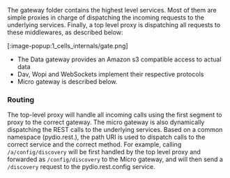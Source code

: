 
The gateway folder contains the highest level services. Most of them are simple proxies in charge of dispatching the incoming requests to the underlying services. Finally, a top level proxy is dispatching all requests to these middlewares, as described below: 

[:image-popup:1_cells_internals/gate.png]

- The Data gateway provides an Amazon s3 compatible access to actual data
- Dav, Wopi and WebSockets implement their respective protocols
- Micro gateway is described below.

### Routing

The top-level proxy will handle all incoming calls using the first segment to proxy to the correct gateway. The micro gateway is also dynamically dispatching the REST calls to the underlying services. Based on a common namespace (pydio.rest.), the path URI is used to dispatch calls to the correct service and the correct method.
For example, calling `/a/config/discovery` will be first handled by the top level proxy and forwarded as `/config/discovery` to the Micro gateway, and will then send a `/discovery` request to the pydio.rest.config service.
